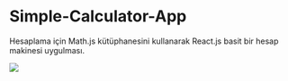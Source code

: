 # Simple-Calculator-App

   Hesaplama için Math.js kütüphanesini kullanarak React.js basit bir hesap makinesi uygulması.

![](https://media.giphy.com/media/JsEgAAPB22jcnizDCZ/giphy.gif)


